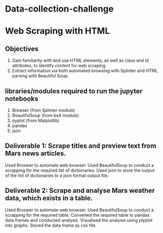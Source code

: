 # Data-collection-challenge
# Web Scraping with HTML
## Objectives
1. Gain familiarity with and use HTML elements, as well as class and id attributes, to identify content for web scraping.
2. Extract information via both automated browsing with Splinter and HTML parsing with Beautiful Soup.
## libraries/modules required to run the jupyter notebooks
1. Browser (from Splinter module)
2. BeautifulSoup (from bs4 module)
3. pyplot (from Matplotlib)
4. pandas
5. json
## Deliverable 1: Scrape titles and preview text from Mars news articles.
Used Broswer to automate web browser.
Used BeautifulSoup to conduct a scrapping for the required list of dictionaries.
Used json to store the output of the list of dictionaries to a json format output file.
## Deliverable 2: Scrape and analyse Mars weather data, which exists in a table.
Used Broswer to automate web browser.
Used BeautifulSoup to conduct a scrapping for the required table.
Converted the required table to pandas data frames and conducted analysis.
Visualised the analysis using plyplot into graphs.
Stored the data frame as csv file.
